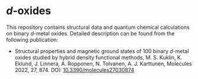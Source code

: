 # *d*-oxides
This repository contains structural data and quantum chemical calculations on binary *d*-metal oxides. Detailed description can be found from the following publication:

- Structural properties and magnetic ground states of 100 binary *d*-metal oxides studied by hybrid density functional methods, M. S. Kuklin, K. Eklund, J. Linnera, A. Ropponen, N. Tolvanen, A. J. Karttunen, Molecules 2022, 27, 874. DOI: [10.3390/molecules27030874](https://doi.org/10.3390/molecules27030874)

